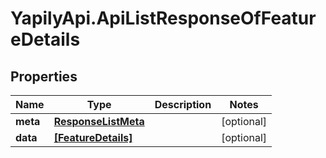# YapilyApi.ApiListResponseOfFeatureDetails

## Properties
Name | Type | Description | Notes
------------ | ------------- | ------------- | -------------
**meta** | [**ResponseListMeta**](ResponseListMeta.md) |  | [optional] 
**data** | [**[FeatureDetails]**](FeatureDetails.md) |  | [optional] 


